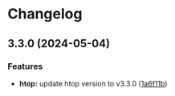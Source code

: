# Changelog

## 3.3.0 (2024-05-04)


### Features

* **htop:** update htop version to v3.3.0 ([1a6f11b](https://github.com/henry-hsieh/htop.appimage/commit/1a6f11bbd6e710886da65f2b50650d48d84c223d))
